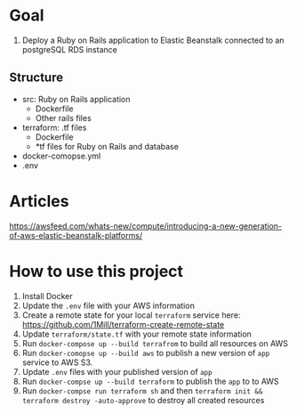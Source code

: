 # Goal
1. Deploy a Ruby on Rails application to Elastic Beanstalk connected to an postgreSQL RDS instance

## Structure
  - src: Ruby on Rails application
    - Dockerfile
    - Other rails files
  - terraform: .tf files
    - Dockerfile
    - *tf files for Ruby on Rails and database
  - docker-comopse.yml
  - .env

# Articles
https://awsfeed.com/whats-new/compute/introducing-a-new-generation-of-aws-elastic-beanstalk-platforms/

# How to use this project
1. Install Docker
1. Update the `.env` file with your AWS information
1. Create a remote state for your local `terraform` service here: https://github.com/1Mill/terraform-create-remote-state
1. Update `terraform/state.tf` with your remote state information
1. Run `docker-compose up --build terrafrom` to build all resources on AWS
1. Run `docker-comopse up --build aws` to publish a new version of `app` service to AWS S3.
1. Update `.env` files with your published version of `app`
1. Run `docker-compse up --build terraform` to publish the `app` to to AWS
1. Run `docker-compse run terraform sh` and then `terraform init && terraform destroy -auto-approve` to destroy all created resources
